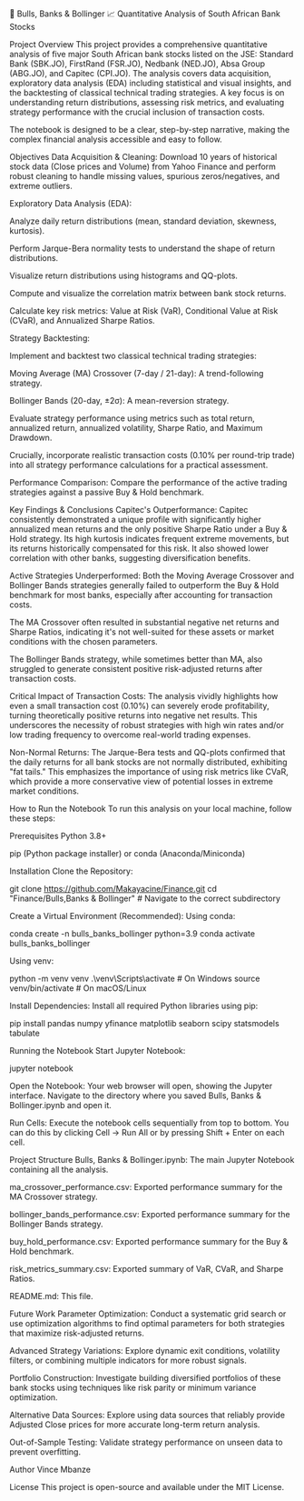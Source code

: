 🐂 Bulls, Banks & Bollinger 📈
Quantitative Analysis of South African Bank Stocks

Project Overview
This project provides a comprehensive quantitative analysis of five major South African bank stocks listed on the JSE: Standard Bank (SBK.JO), FirstRand (FSR.JO), Nedbank (NED.JO), Absa Group (ABG.JO), and Capitec (CPI.JO). The analysis covers data acquisition, exploratory data analysis (EDA) including statistical and visual insights, and the backtesting of classical technical trading strategies. A key focus is on understanding return distributions, assessing risk metrics, and evaluating strategy performance with the crucial inclusion of transaction costs.

The notebook is designed to be a clear, step-by-step narrative, making the complex financial analysis accessible and easy to follow.

Objectives
Data Acquisition & Cleaning: Download 10 years of historical stock data (Close prices and Volume) from Yahoo Finance and perform robust cleaning to handle missing values, spurious zeros/negatives, and extreme outliers.

Exploratory Data Analysis (EDA):

Analyze daily return distributions (mean, standard deviation, skewness, kurtosis).

Perform Jarque-Bera normality tests to understand the shape of return distributions.

Visualize return distributions using histograms and QQ-plots.

Compute and visualize the correlation matrix between bank stock returns.

Calculate key risk metrics: Value at Risk (VaR), Conditional Value at Risk (CVaR), and Annualized Sharpe Ratios.

Strategy Backtesting:

Implement and backtest two classical technical trading strategies:

Moving Average (MA) Crossover (7-day / 21-day): A trend-following strategy.

Bollinger Bands (20-day, ±2σ): A mean-reversion strategy.

Evaluate strategy performance using metrics such as total return, annualized return, annualized volatility, Sharpe Ratio, and Maximum Drawdown.

Crucially, incorporate realistic transaction costs (0.10% per round-trip trade) into all strategy performance calculations for a practical assessment.

Performance Comparison: Compare the performance of the active trading strategies against a passive Buy & Hold benchmark.

Key Findings & Conclusions
Capitec's Outperformance: Capitec consistently demonstrated a unique profile with significantly higher annualized mean returns and the only positive Sharpe Ratio under a Buy & Hold strategy. Its high kurtosis indicates frequent extreme movements, but its returns historically compensated for this risk. It also showed lower correlation with other banks, suggesting diversification benefits.

Active Strategies Underperformed: Both the Moving Average Crossover and Bollinger Bands strategies generally failed to outperform the Buy & Hold benchmark for most banks, especially after accounting for transaction costs.

The MA Crossover often resulted in substantial negative net returns and Sharpe Ratios, indicating it's not well-suited for these assets or market conditions with the chosen parameters.

The Bollinger Bands strategy, while sometimes better than MA, also struggled to generate consistent positive risk-adjusted returns after transaction costs.

Critical Impact of Transaction Costs: The analysis vividly highlights how even a small transaction cost (0.10%) can severely erode profitability, turning theoretically positive returns into negative net results. This underscores the necessity of robust strategies with high win rates and/or low trading frequency to overcome real-world trading expenses.

Non-Normal Returns: The Jarque-Bera tests and QQ-plots confirmed that the daily returns for all bank stocks are not normally distributed, exhibiting "fat tails." This emphasizes the importance of using risk metrics like CVaR, which provide a more conservative view of potential losses in extreme market conditions.

How to Run the Notebook
To run this analysis on your local machine, follow these steps:

Prerequisites
Python 3.8+

pip (Python package installer) or conda (Anaconda/Miniconda)

Installation
Clone the Repository:

git clone https://github.com/Makayacine/Finance.git
cd "Finance/Bulls,Banks & Bollinger" # Navigate to the correct subdirectory

Create a Virtual Environment (Recommended):
Using conda:

conda create -n bulls_banks_bollinger python=3.9
conda activate bulls_banks_bollinger

Using venv:

python -m venv venv
.\venv\Scripts\activate # On Windows
source venv/bin/activate # On macOS/Linux

Install Dependencies:
Install all required Python libraries using pip:

pip install pandas numpy yfinance matplotlib seaborn scipy statsmodels tabulate

Running the Notebook
Start Jupyter Notebook:

jupyter notebook

Open the Notebook:
Your web browser will open, showing the Jupyter interface. Navigate to the directory where you saved Bulls, Banks & Bollinger.ipynb and open it.

Run Cells:
Execute the notebook cells sequentially from top to bottom. You can do this by clicking Cell -> Run All or by pressing Shift + Enter on each cell.

Project Structure
Bulls, Banks & Bollinger.ipynb: The main Jupyter Notebook containing all the analysis.

ma_crossover_performance.csv: Exported performance summary for the MA Crossover strategy.

bollinger_bands_performance.csv: Exported performance summary for the Bollinger Bands strategy.

buy_hold_performance.csv: Exported performance summary for the Buy & Hold benchmark.

risk_metrics_summary.csv: Exported summary of VaR, CVaR, and Sharpe Ratios.

README.md: This file.

Future Work
Parameter Optimization: Conduct a systematic grid search or use optimization algorithms to find optimal parameters for both strategies that maximize risk-adjusted returns.

Advanced Strategy Variations: Explore dynamic exit conditions, volatility filters, or combining multiple indicators for more robust signals.

Portfolio Construction: Investigate building diversified portfolios of these bank stocks using techniques like risk parity or minimum variance optimization.

Alternative Data Sources: Explore using data sources that reliably provide Adjusted Close prices for more accurate long-term return analysis.

Out-of-Sample Testing: Validate strategy performance on unseen data to prevent overfitting.

Author
Vince Mbanze

License
This project is open-source and available under the MIT License.

